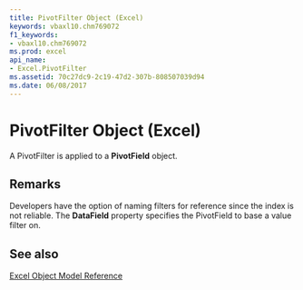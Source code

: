 ```yaml
---
title: PivotFilter Object (Excel)
keywords: vbaxl10.chm769072
f1_keywords:
- vbaxl10.chm769072
ms.prod: excel
api_name:
- Excel.PivotFilter
ms.assetid: 70c27dc9-2c19-47d2-307b-808507039d94
ms.date: 06/08/2017
---
```



# PivotFilter Object (Excel)

A PivotFilter is applied to a  **PivotField** object.


## Remarks

Developers have the option of naming filters for reference since the index is not reliable. The  **DataField** property specifies the PivotField to base a value filter on.


## See also


[Excel Object Model Reference](overview/Excel/object-model.md)


